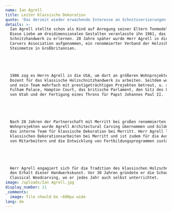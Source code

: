 ```yaml
---
name: Ian Agrell
title: Leiter Klassische Dekoration
quote: 'Das derzeit wieder erwachende Interesse an Schnitzverzierungen und die Hochachtung davor sind inspirierend. Ich freue mich darauf, zur Weiterentwicklung dieser besonderen Kunstform beizutragen.'
details: >-
  Ian Agrell stellte schon als Kind auf Anregung seiner Eltern Tonmodelle her.
  Diese Liebe am dreidimensionalen Gestalten veranlasste ihn 1961, das
  Schnitzhandwerk zu erlernen. 20 Jahre später wurde Herr Agrell in die Master
  Carvers Association aufgenommen, ein renommierter Verband der Holzschnitzer und
  Steinmetze in Großbritannien.





  1986 zog es Herrn Agrell in die USA, um dort an größeren Wohnprojekten und als
  Dozent für das klassische Holzschnitzhandwerk zu arbeiten. Seitdem wurden er
  und sein Team mehrfach mit prestigeträchtigen Projekten betreut, u. a. für
  Fulham Palace, Hampton Court, das britische Parlament, den Sitz des Gouverneurs
  von Utah und der Fertigung eines Throns für Papst Johannes Paul II.





  Nach 20 Jahren der Partnerschaft mit Merritt bei großen renommierten
  Wohnprojekten wurde Agrell Architectural Carving übernommen und bildet heute
  das interne Team für klassische Dekoration bei Merritt. Herr Agrell leitet alle
  klassischen Dekorationsarbeiten bei Merritt und ist zudem für die Ausbildung
  von Mitarbeitern und die Entwicklung von Fortbildungsprogrammen zuständig.





  Herr Agrell engagiert sich für die Tradition des klassischen Holzschnitzens und
  den Erhalt dieser Handwerkskunst. Vor 30 Jahren gründete er die School of
  Classical Woodcarving, wo er jedes Jahr auch selbst unterrichtet.
image: /uploads/Ian Agrell.jpg
display_number: 11
_comments:
  image: file should be ~600px wide
lang: de
---
```

